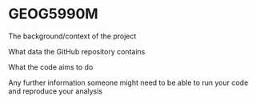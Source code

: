 # GEOG5990M

The background/context of the project 

What data the GitHub repository contains 

What the code aims to do 

Any further information someone might need to be able to run your code and reproduce your analysis 

